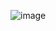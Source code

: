 ![image](https://user-images.githubusercontent.com/57319180/155699652-d3dcc42b-f90c-4b5c-aa4b-8b7aea6a705e.png)
